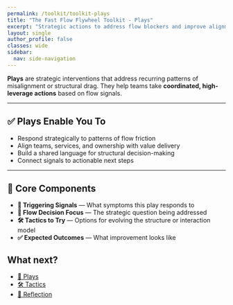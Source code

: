 ```yaml
---
permalink: /toolkit/toolkit-plays
title: "The Fast Flow Flywheel Toolkit - Plays"
excerpt: "Strategic actions to address flow blockers and improve alignment or efficiency. High-level actions for organizational and team-level improvements."
layout: single
author_profile: false
classes: wide
sidebar:
  nav: side-navigation
---
```


**Plays** are strategic interventions that address recurring patterns of misalignment or structural drag. They help teams take **coordinated, high-leverage actions** based on flow signals.

---

## ✅ Plays Enable You To

- Respond strategically to patterns of flow friction  
- Align teams, services, and ownership with value delivery  
- Build a shared language for structural decision-making  
- Connect signals to actionable next steps  

---

## 🧩 Core Components

- **📡 Triggering Signals** — What symptoms this play responds to  
- **🧠 Flow Decision Focus** — The strategic question being addressed  
- **🛠️ Tactics to Try** — Options for evolving the structure or interaction model  
- **✅ Expected Outcomes** — What improvement looks like

## What next?

- [🎯 Plays](/toolkit/toolkit-plays)
- [🛠️ Tactics](/toolkit/toolkit-tactics)
- [🔁 Reflection](/toolkit/toolkit-reflection)
